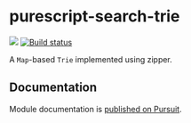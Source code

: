 # purescript-search-trie


[![](https://img.shields.io/librariesio/github/klntsky/purescript-search-trie.svg)](https://libraries.io/github/klntsky/purescript-search-trie)
[![Build status](https://travis-ci.com/klntsky/purescript-search-trie.svg?branch=master)](https://travis-ci.org/klntsky/purescript-search-trie)

A `Map`-based `Trie` implemented using zipper.

## Documentation

Module documentation is [published on Pursuit](http://pursuit.purescript.org/packages/purescript-search-trie).
